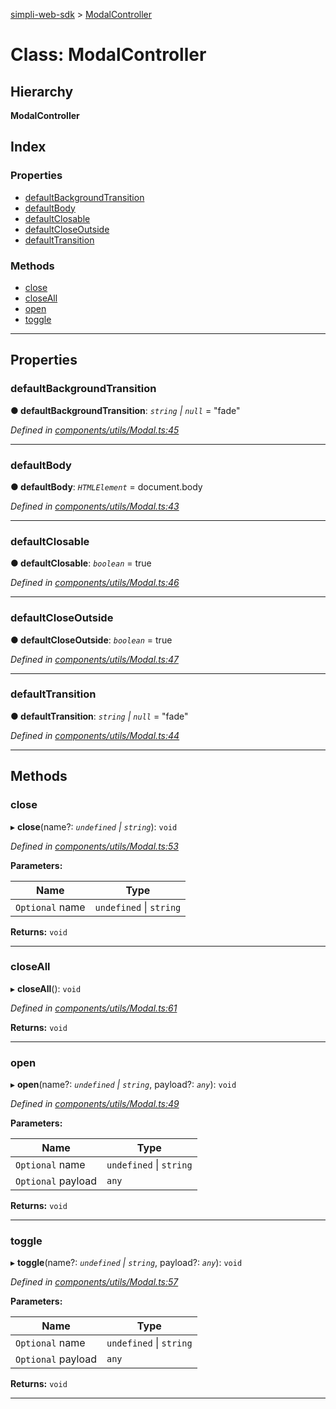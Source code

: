 [simpli-web-sdk](../README.md) > [ModalController](../classes/modalcontroller.md)

# Class: ModalController

## Hierarchy

**ModalController**

## Index

### Properties

* [defaultBackgroundTransition](modalcontroller.md#defaultbackgroundtransition)
* [defaultBody](modalcontroller.md#defaultbody)
* [defaultClosable](modalcontroller.md#defaultclosable)
* [defaultCloseOutside](modalcontroller.md#defaultcloseoutside)
* [defaultTransition](modalcontroller.md#defaulttransition)

### Methods

* [close](modalcontroller.md#close)
* [closeAll](modalcontroller.md#closeall)
* [open](modalcontroller.md#open)
* [toggle](modalcontroller.md#toggle)

---

## Properties

<a id="defaultbackgroundtransition"></a>

###  defaultBackgroundTransition

**● defaultBackgroundTransition**: *`string` \| `null`* = "fade"

*Defined in [components/utils/Modal.ts:45](https://github.com/simplitech/simpli-web-sdk/blob/2a29ffa/src/components/utils/Modal.ts#L45)*

___
<a id="defaultbody"></a>

###  defaultBody

**● defaultBody**: *`HTMLElement`* =  document.body

*Defined in [components/utils/Modal.ts:43](https://github.com/simplitech/simpli-web-sdk/blob/2a29ffa/src/components/utils/Modal.ts#L43)*

___
<a id="defaultclosable"></a>

###  defaultClosable

**● defaultClosable**: *`boolean`* = true

*Defined in [components/utils/Modal.ts:46](https://github.com/simplitech/simpli-web-sdk/blob/2a29ffa/src/components/utils/Modal.ts#L46)*

___
<a id="defaultcloseoutside"></a>

###  defaultCloseOutside

**● defaultCloseOutside**: *`boolean`* = true

*Defined in [components/utils/Modal.ts:47](https://github.com/simplitech/simpli-web-sdk/blob/2a29ffa/src/components/utils/Modal.ts#L47)*

___
<a id="defaulttransition"></a>

###  defaultTransition

**● defaultTransition**: *`string` \| `null`* = "fade"

*Defined in [components/utils/Modal.ts:44](https://github.com/simplitech/simpli-web-sdk/blob/2a29ffa/src/components/utils/Modal.ts#L44)*

___

## Methods

<a id="close"></a>

###  close

▸ **close**(name?: *`undefined` \| `string`*): `void`

*Defined in [components/utils/Modal.ts:53](https://github.com/simplitech/simpli-web-sdk/blob/2a29ffa/src/components/utils/Modal.ts#L53)*

**Parameters:**

| Name | Type |
| ------ | ------ |
| `Optional` name | `undefined` \| `string` |

**Returns:** `void`

___
<a id="closeall"></a>

###  closeAll

▸ **closeAll**(): `void`

*Defined in [components/utils/Modal.ts:61](https://github.com/simplitech/simpli-web-sdk/blob/2a29ffa/src/components/utils/Modal.ts#L61)*

**Returns:** `void`

___
<a id="open"></a>

###  open

▸ **open**(name?: *`undefined` \| `string`*, payload?: *`any`*): `void`

*Defined in [components/utils/Modal.ts:49](https://github.com/simplitech/simpli-web-sdk/blob/2a29ffa/src/components/utils/Modal.ts#L49)*

**Parameters:**

| Name | Type |
| ------ | ------ |
| `Optional` name | `undefined` \| `string` |
| `Optional` payload | `any` |

**Returns:** `void`

___
<a id="toggle"></a>

###  toggle

▸ **toggle**(name?: *`undefined` \| `string`*, payload?: *`any`*): `void`

*Defined in [components/utils/Modal.ts:57](https://github.com/simplitech/simpli-web-sdk/blob/2a29ffa/src/components/utils/Modal.ts#L57)*

**Parameters:**

| Name | Type |
| ------ | ------ |
| `Optional` name | `undefined` \| `string` |
| `Optional` payload | `any` |

**Returns:** `void`

___

